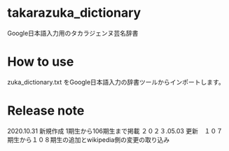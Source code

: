 # takarazuka_dictionary
Google日本語入力用のタカラジェンヌ芸名辞書

# How to use
zuka_dictionary.txt をGoogle日本語入力の辞書ツールからインポートします。

# Release note
2020.10.31 新規作成 1期生から106期生まで掲載
２０２３.05.03 更新　１０７期生から１０８期生の追加とwikipedia側の変更の取り込み
